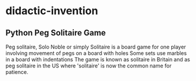 # didactic-invention
Python Peg Solitaire Game
-------------------------
Peg solitaire, Solo Noble or simply Solitaire is a board game for one player involving movement of pegs on a board with holes
Some sets use marbles in a board with indentations
The game is known as solitaire in Britain and as peg solitaire in the US where 'solitaire' is now the common name for patience.
